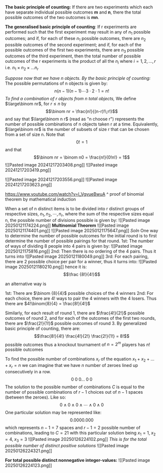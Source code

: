 **The basic principle of counting:**
If there are two experiments which each have separate individual possible outcomes **m** and **n**, there the total possible outcomes of the two outcomes is **mn**.

**The generalised basic principle of counting**:
If r experiments are performed such that the first experiment may result in any of $n_1$ possible outcomes; and if, for each of these $n_1$ possible outcomes, there are $n_2$ possible outcomes  of the second experiment; and if, for each of the possible outcomes of the first two experiments, there are $n_3$ possible outcomes of the third experiment, then the total number of possible outcomes of the r experiments is the product of all the $n_i$ where $i=1,2,\dots,r$ i.e. $n_1\times n_2 \times \dots n_r$ 

*Suppose now that we have n objects. By the basic principle of counting:*
The possible permutations of n objects is given by: $$n(n-1)(n-1)\cdots3\cdot2\cdot1=n!$$
*To find a combination of r objects from n total objects,*
We define $\large\binom nr$, for $r\leq n$ by $$\binom nr = \frac{n!}{(n-r)!\;r!}$$
and say that $\large\binom n r$ (read as "n choose r") represents the number of possible combinations of n objects taken r at a time.
Equivalently, $\large\binom nr$ is the number of  subsets of size r that can be chosen from a set of size n. 
Note that $$0! = 1$$
and that
$$\binom nr = \binom n0 = \frac{n!}{0!n!} = 1$$
![[Pasted image 20241217203408.png]]
![[Pasted image 20241217203419.png]]

![[Pasted image 20241217203556.png]]
![[Pasted image 20241217203623.png]]

https://www.youtube.com/watch?v=l_VgvueBwuA
^ proof of binomial theorem by mathematical induction


When a set of n distinct items is to be divided into r distinct groups of respective sizes, $n_1, n_2,\cdots ,n_r$, where the sum of the respective sizes equal n, the possible number of divisions possible is given by:
![[Pasted image 20250121174224.png]]
**Multinomial Theorem**
![[Pasted image 20250121174401.png]]
![[Pasted image 20250121175647.png]]
*Soln*
One way to determine the number of possible outcomes for the initial round is to first determine the number of possible pairings for that round. 
1st: The number of ways of dividing 8 people into 4 pairs is given by:
![[Pasted image 20250121175816.png]]
2nd: Then there is no ordering of the 4 pairs. Thus it turns into
![[Pasted image 20250121180049.png]]
3rd: For each pairing, there are 2 possible choice per pair for a winner, thus it turns into:
![[Pasted image 20250121180210.png]]
hence it is: $$\frac {8!}{4!}$$

an alternative way is

1st: There are $\binom {8}{4}$ possible choices of the 4 winners
2nd: For each choice, there are $4!$ ways to pair the 4 winners with the 4 losers. Thus there are $4!\binom{8}{4} = \frac{8!}{4!}$


Similarly, for each result of round 1, there are $\frac{4!}{2!}$ possible outcomes of round 2, and for each of the outcomes of the first two rounds, there are $\frac{2!}{1!}$ possible outcomes of round 3. 
By generalized basic principle of counting, there are: $$\frac{8!}{4!} \frac{4!}{2!} \frac{2!}{1!} = 8!$$
possible outcomes
thus a knockout tournament of $n=2^m$ players has $n!$ possible outcomes

To find the possible number of combinations $x_r$ of the equation $x_1 + x_2 + \dots + x_r = n$ we can imagine that we have $n$ number of zeroes lined up consecutively in a row. 
$$0\;0\;0\dots\;0\;0$$
The solution to the possible number of combinations $C$ is equal to the number of possible combinations of $r-1$ choices out of $n-1$ spaces (between the zeroes). Like so:
$$0\wedge0\wedge0\wedge \cdots\wedge0\wedge0$$
One particular solution may be represented like:
$$0.0000.000$$
which represents $n-1=7$ spaces and $r-1=2$ possible number of combinations, leading to $C=21$ with this particular solution being $x_1 =1,\;x_2=4,\;x_3=3$
![[Pasted image 20250126224102.png]]
*This is for the total possible number of distinct positive solutions*
![[Pasted image 20250126224321.png]]

**For total possible distinct nonnegative integer-values:** 
![[Pasted image 20250126224123.png]]

